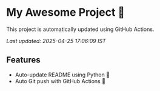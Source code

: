 # My Awesome Project 🚀

This project is automatically updated using GitHub Actions.

_Last updated: 2025-04-25 17:06:09 IST_

## Features
- Auto-update README using Python 🐍
- Auto Git push with GitHub Actions 🤖
